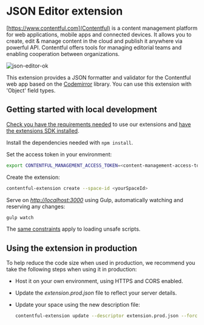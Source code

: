 # JSON Editor extension

[https://www.contentful.com](Contentful) is a content management platform for web applications, mobile apps and connected devices. It allows you to create, edit & manage content in the cloud and publish it anywhere via powerful API. Contentful offers tools for managing editorial teams and enabling cooperation between organizations.

![json-editor-ok](http://contentful.github.io/extensions/assets/json-editor.png)

This extension provides a JSON formatter and validator for the Contentful web app based on the [Codemirror](http://codemirror.net) library. You can use this extension with 'Object' field types.

## Getting started with local development

[Check you have the requirements needed](../README.md#extensions-samples) to use our extensions and [have the extensions SDK installed](https://github.com/contentful/ui-extensions-sdk).

Install the dependencies needed with `npm install`.

Set the access token in your environment:

```bash
export CONTENTFUL_MANAGEMENT_ACCESS_TOKEN=<content-management-access-token>
```

Create the extension:

```bash
contentful-extension create --space-id <yourSpaceId>
```

Serve on _<http://localhost:3000>_ using Gulp, automatically watching and reserving any changes:

```bash
gulp watch
```

The [same constraints](../README.md#debugging-on-your-local-environment) apply to loading unsafe scripts.

## Using the extension in production

To help reduce the code size when used in production, we recommend you take the following steps when using it in production:

- Host it on your own environment, using HTTPS and CORS enabled.
- Update the _extension.prod.json_ file to reflect your server details.
- Update your space using the new description file:

  ```bash
  contentful-extension update --descriptor extension.prod.json --force --space-id <yourSpaceId>
  ```
